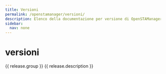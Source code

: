 ```yaml
---
title: Versioni
permalink: /openstamanager/versioni/
description: Elenco della documentazione per versione di OpenSTAManager.
sidebar:
  nav: none
---
```


# versioni

 {{ release.group }} {{ release.description }}

